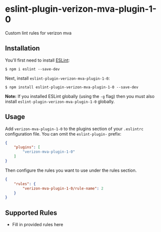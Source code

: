 # eslint-plugin-verizon-mva-plugin-1-0

Custom lint rules for verizon mva

## Installation

You'll first need to install [ESLint](http://eslint.org):

```
$ npm i eslint --save-dev
```

Next, install `eslint-plugin-verizon-mva-plugin-1-0`:

```
$ npm install eslint-plugin-verizon-mva-plugin-1-0 --save-dev
```

**Note:** If you installed ESLint globally (using the `-g` flag) then you must also install `eslint-plugin-verizon-mva-plugin-1-0` globally.

## Usage

Add `verizon-mva-plugin-1-0` to the plugins section of your `.eslintrc` configuration file. You can omit the `eslint-plugin-` prefix:

```json
{
    "plugins": [
        "verizon-mva-plugin-1-0"
    ]
}
```


Then configure the rules you want to use under the rules section.

```json
{
    "rules": {
        "verizon-mva-plugin-1-0/rule-name": 2
    }
}
```

## Supported Rules

* Fill in provided rules here





